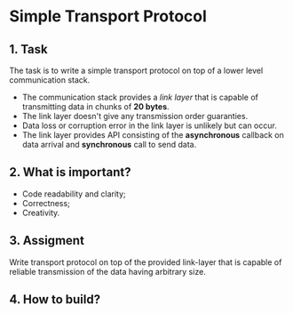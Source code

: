 # Simple Transport Protocol
## 1. Task
The task is to write a simple transport protocol on top of a lower level communication stack.

* The communication stack provides a _link layer_ that is capable of transmitting data in chunks of **20 bytes**.
* The link layer doesn't give any transmission order guaranties.
* Data loss or corruption error in the link layer is unlikely but can occur.
* The link layer provides API consisting of the **asynchronous** callback on data arrival
 and **synchronous** call to send data.

## 2. What is important?
* Code readability and clarity;
* Correctness;
* Creativity.

## 3. Assigment
Write transport protocol on top of the provided link-layer 
that is capable of reliable transmission of the data having arbitrary size.

## 4. How to build?